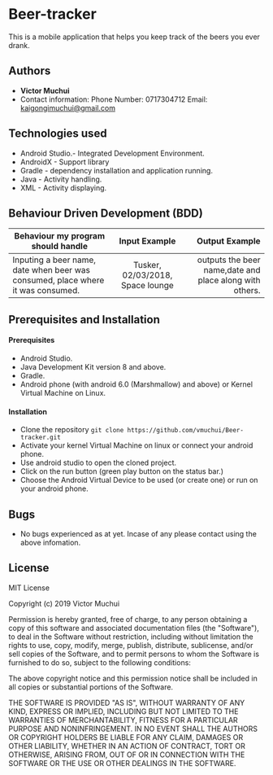# Beer-tracker
This is a mobile application that helps you keep track of the beers you ever drank.
## Authors

* **Victor Muchui**
* Contact information: Phone Number: 0717304712 Email: kaigongimuchui@gmail.com

## Technologies used

* Android Studio.- Integrated Development Environment.
* AndroidX - Support library
* Gradle - dependency installation and application running.
* Java - Activity handling.
* XML - Activity displaying.

## Behaviour Driven Development (BDD)

|Behaviour my program should handle	           |    Input Example	                 |       Output Example         |
|----------------------------------------------|:-----------------------------------:|-----------------------------:|
|Inputing a beer name, date when beer was consumed, place where it was consumed. |  Tusker, 02/03/2018, Space lounge     |    outputs the beer name,date and place along with others. |

## Prerequisites and Installation
#### Prerequisites
* Android Studio.
* Java Development Kit version 8 and above.
* Gradle.
* Android phone (with android 6.0 (Marshmallow) and above) or Kernel Virtual Machine on Linux.

#### Installation
* Clone the repository `git clone https://github.com/vmuchui/Beer-tracker.git`
* Activate your kernel Virtual Machine on linux or connect your android phone.
* Use android studio to open the cloned project.
* Click on the run button (green play button on the status bar.)
* Choose the Android Virtual Device to be used (or create one) or run on your android phone.
## Bugs 
* No bugs experienced as at yet. Incase of any please contact using the above infomation.

## License
MIT License

Copyright (c) 2019 Victor Muchui

Permission is hereby granted, free of charge, to any person obtaining a copy
of this software and associated documentation files (the "Software"), to deal
in the Software without restriction, including without limitation the rights
to use, copy, modify, merge, publish, distribute, sublicense, and/or sell
copies of the Software, and to permit persons to whom the Software is
furnished to do so, subject to the following conditions:

The above copyright notice and this permission notice shall be included in all
copies or substantial portions of the Software.

THE SOFTWARE IS PROVIDED "AS IS", WITHOUT WARRANTY OF ANY KIND, EXPRESS OR
IMPLIED, INCLUDING BUT NOT LIMITED TO THE WARRANTIES OF MERCHANTABILITY,
FITNESS FOR A PARTICULAR PURPOSE AND NONINFRINGEMENT. IN NO EVENT SHALL THE
AUTHORS OR COPYRIGHT HOLDERS BE LIABLE FOR ANY CLAIM, DAMAGES OR OTHER
LIABILITY, WHETHER IN AN ACTION OF CONTRACT, TORT OR OTHERWISE, ARISING FROM,
OUT OF OR IN CONNECTION WITH THE SOFTWARE OR THE USE OR OTHER DEALINGS IN THE
SOFTWARE.
